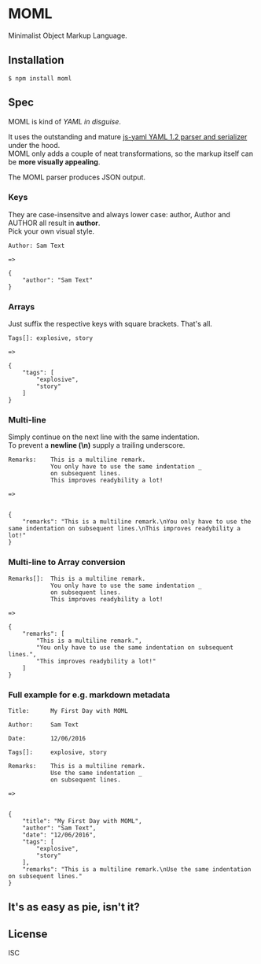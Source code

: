 
MOML
====

Minimalist Object Markup Language.


Installation
------------

    $ npm install moml


Spec
-----

MOML is kind of *YAML in disguise*. 

It uses the outstanding and mature [js-yaml YAML 1.2 parser and serializer](https://www.npmjs.com/package/js-yaml) under the hood.  
MOML only adds a couple of neat transformations, so the markup itself can be **more visually appealing**.

The MOML parser produces JSON output.


### Keys 

They are case-insensitve and always lower case: author, Author and AUTHOR all result in **author**.  
Pick your own visual style.

```
Author: Sam Text

=>

{
    "author": "Sam Text"
}

```

### Arrays

Just suffix the respective keys with square brackets. That's all.

```
Tags[]: explosive, story

=>

{
    "tags": [
        "explosive", 
        "story"
    ]
}

```

### Multi-line

Simply continue on the next line with the same indentation.  
To prevent a **newline (\n)** supply a trailing underscore.

```
Remarks:    This is a multiline remark.
            You only have to use the same indentation _
            on subsequent lines. 
            This improves readybility a lot!

=>


{
    "remarks": "This is a multiline remark.\nYou only have to use the same indentation on subsequent lines.\nThis improves readybility a lot!"
}
```

### Multi-line to Array conversion

```
Remarks[]:  This is a multiline remark.
            You only have to use the same indentation _
            on subsequent lines.
            This improves readybility a lot!

=>

{
    "remarks": [
        "This is a multiline remark.",
        "You only have to use the same indentation on subsequent lines.",
        "This improves readybility a lot!"
    ]
}

```

### Full example for e.g. markdown metadata


```
Title:      My First Day with MOML

Author:     Sam Text

Date:       12/06/2016

Tags[]:     explosive, story

Remarks:    This is a multiline remark.
            Use the same indentation _
            on subsequent lines. 

=>


{
    "title": "My First Day with MOML",
    "author": "Sam Text",
    "date": "12/06/2016",
    "tags": [
        "explosive", 
        "story"
    ],
    "remarks": "This is a multiline remark.\nUse the same indentation on subsequent lines."
}
```


It's as easy as pie, isn't it?
------------------------------


License
-------
ISC
